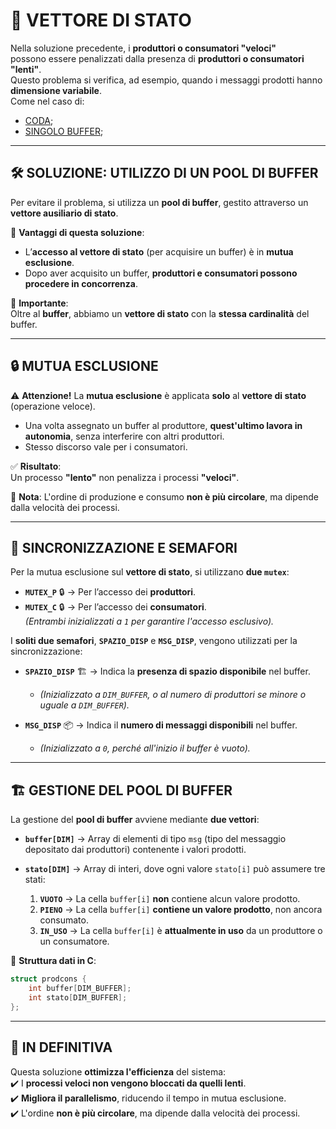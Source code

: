 # 🚀 VETTORE DI STATO 

Nella soluzione precedente, i **produttori o consumatori "veloci"**  
possono essere penalizzati dalla presenza di **produttori o consumatori "lenti"**.  
Questo problema si verifica, ad esempio, quando i messaggi prodotti hanno **dimensione variabile**.  
Come nel caso di:
- [CODA](https://github.com/MisterCioffi/Sistemi_Operativi/tree/main/Semafori/Prod_cons/CODA);
- [SINGOLO BUFFER](https://github.com/MisterCioffi/Sistemi_Operativi/tree/main/Semafori/Prod_cons/SINGOLO_BUFFER);


---

## 🛠️ SOLUZIONE: UTILIZZO DI UN POOL DI BUFFER  

Per evitare il problema, si utilizza un **pool di buffer**, gestito attraverso un **vettore ausiliario di stato**.  

🔹 **Vantaggi di questa soluzione**:
- L’**accesso al vettore di stato** (per acquisire un buffer) è in **mutua esclusione**.  
- Dopo aver acquisito un buffer, **produttori e consumatori possono procedere in concorrenza**.  

📌 **Importante**:  
Oltre al **buffer**, abbiamo un **vettore di stato** con la **stessa cardinalità** del buffer.  

---

## 🔒 MUTUA ESCLUSIONE  

⚠️ **Attenzione!** La **mutua esclusione** è applicata **solo** al **vettore di stato** (operazione veloce).  
- Una volta assegnato un buffer al produttore, **quest'ultimo lavora in autonomia**, senza interferire con altri produttori.  
- Stesso discorso vale per i consumatori.  

✅ **Risultato**:  
Un processo **"lento"** non penalizza i processi **"veloci"**.  

📌 **Nota**: L'ordine di produzione e consumo **non è più circolare**, ma dipende dalla velocità dei processi.  

---

## 🔑 SINCRONIZZAZIONE E SEMAFORI  

Per la mutua esclusione sul **vettore di stato**, si utilizzano **due `mutex`**:  

- **`MUTEX_P`** 🔒 → Per l’accesso dei **produttori**.  
- **`MUTEX_C`** 🔒 → Per l’accesso dei **consumatori**.  
*(Entrambi inizializzati a `1` per garantire l'accesso esclusivo).*  

I **soliti due semafori**, **`SPAZIO_DISP`** e **`MSG_DISP`**, vengono utilizzati per la sincronizzazione:  

- **`SPAZIO_DISP`** 🏗️ → Indica la **presenza di spazio disponibile** nel buffer.  
  - *(Inizializzato a `DIM_BUFFER`, o al numero di produttori se minore o uguale a `DIM_BUFFER`).*  

- **`MSG_DISP`** 📦 → Indica il **numero di messaggi disponibili** nel buffer.  
  - *(Inizializzato a `0`, perché all'inizio il buffer è vuoto).*  

---

## 🏗️ GESTIONE DEL POOL DI BUFFER  

La gestione del **pool di buffer** avviene mediante **due vettori**:

- **`buffer[DIM]`** → Array di elementi di tipo `msg` (tipo del messaggio depositato dai produttori) contenente i valori prodotti.  
- **`stato[DIM]`** → Array di interi, dove ogni valore `stato[i]` può assumere tre stati:  

  1. **`VUOTO`** → La cella `buffer[i]` **non** contiene alcun valore prodotto.  
  2. **`PIENO`** → La cella `buffer[i]` **contiene un valore prodotto**, non ancora consumato.  
  3. **`IN_USO`** → La cella `buffer[i]` è **attualmente in uso** da un produttore o un consumatore.  

💾 **Struttura dati in C**:

```c
struct prodcons {
    int buffer[DIM_BUFFER];
    int stato[DIM_BUFFER];
};
```
---

## 🏁 IN DEFINITIVA  

Questa soluzione **ottimizza l'efficienza** del sistema:  
✔️ I **processi veloci non vengono bloccati da quelli lenti**.  
✔️ **Migliora il parallelismo**, riducendo il tempo in mutua esclusione.  
✔️ L'ordine **non è più circolare**, ma dipende dalla velocità dei processi.  


